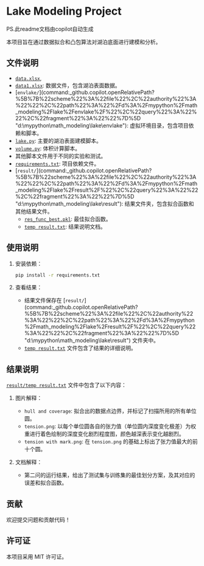 # Lake Modeling Project
PS.此readme文档由copilot自动生成

本项目旨在通过数据拟合和凸包算法对湖泊底面进行建模和分析。


## 文件说明

 - [`data.xlsx`](command:_github.copilot.openRelativePath?%5B%7B%22scheme%22%3A%22file%22%2C%22authority%22%3A%22%22%2C%22path%22%3A%22%2Fd%3A%2Fmypython%2Fmath_modeling%2Flake%2Fdata.xlsx%22%2C%22query%22%3A%22%22%2C%22fragment%22%3A%22%22%7D%5D "d:\mypython\math_modeling\lake\data.xlsx"),
 - [`data1.xlsx`](command:_github.copilot.openRelativePath?%5B%7B%22scheme%22%3A%22file%22%2C%22authority%22%3A%22%22%2C%22path%22%3A%22%2Fd%3A%2Fmypython%2Fmath_modeling%2Flake%2Fdata1.xlsx%22%2C%22query%22%3A%22%22%2C%22fragment%22%3A%22%22%7D%5D "d:\mypython\math_modeling\lake\data1.xlsx"): 数据文件，包含湖泊表面数据。
 - [`envlake/`](command:_github.copilot.openRelativePath?%5B%7B%22scheme%22%3A%22file%22%2C%22authority%22%3A%22%22%2C%22path%22%3A%22%2Fd%3A%2Fmypython%2Fmath_modeling%2Flake%2Fenvlake%2F%22%2C%22query%22%3A%22%22%2C%22fragment%22%3A%22%22%7D%5D "d:\mypython\math_modeling\lake\envlake\"): 虚拟环境目录，包含项目依赖和脚本。
  - [`lake.py`](command:_github.copilot.openSymbolFromReferences?%5B%22%22%2C%5B%7B%22uri%22%3A%7B%22%24mid%22%3A1%2C%22fsPath%22%3A%22d%3A%5C%5Cmypython%5C%5Cmath_modeling%5C%5Clake%5C%5Cenvlake%5C%5Cvolume.py%22%2C%22_sep%22%3A1%2C%22external%22%3A%22file%3A%2F%2F%2Fd%253A%2Fmypython%2Fmath_modeling%2Flake%2Fenvlake%2Fvolume.py%22%2C%22path%22%3A%22%2Fd%3A%2Fmypython%2Fmath_modeling%2Flake%2Fenvlake%2Fvolume.py%22%2C%22scheme%22%3A%22file%22%7D%2C%22pos%22%3A%7B%22line%22%3A7%2C%22character%22%3A38%7D%7D%5D%5D "Go to definition"): 主要的湖泊表面建模脚本。
  - [`volume.py`](command:_github.copilot.openRelativePath?%5B%7B%22scheme%22%3A%22file%22%2C%22authority%22%3A%22%22%2C%22path%22%3A%22%2Fd%3A%2Fmypython%2Fmath_modeling%2Flake%2Fenvlake%2Fvolume.py%22%2C%22query%22%3A%22%22%2C%22fragment%22%3A%22%22%7D%5D "d:\mypython\math_modeling\lake\envlake\volume.py"): 体积计算脚本。
  - 其他脚本文件用于不同的实验和测试。
- [`requirements.txt`](command:_github.copilot.openRelativePath?%5B%7B%22scheme%22%3A%22file%22%2C%22authority%22%3A%22%22%2C%22path%22%3A%22%2Fd%3A%2Fmypython%2Fmath_modeling%2Flake%2Frequirements.txt%22%2C%22query%22%3A%22%22%2C%22fragment%22%3A%22%22%7D%5D "d:\mypython\math_modeling\lake\requirements.txt"): 项目依赖文件。
- [`result/`](command:_github.copilot.openRelativePath?%5B%7B%22scheme%22%3A%22file%22%2C%22authority%22%3A%22%22%2C%22path%22%3A%22%2Fd%3A%2Fmypython%2Fmath_modeling%2Flake%2Fresult%2F%22%2C%22query%22%3A%22%22%2C%22fragment%22%3A%22%22%7D%5D "d:\mypython\math_modeling\lake\result\"): 结果文件夹，包含拟合函数和其他结果文件。
  - [`res_func_best.pkl`](command:_github.copilot.openSymbolFromReferences?%5B%22%22%2C%5B%7B%22uri%22%3A%7B%22%24mid%22%3A1%2C%22fsPath%22%3A%22d%3A%5C%5Cmypython%5C%5Cmath_modeling%5C%5Clake%5C%5Cenvlake%5C%5Cvolume.py%22%2C%22_sep%22%3A1%2C%22external%22%3A%22file%3A%2F%2F%2Fd%253A%2Fmypython%2Fmath_modeling%2Flake%2Fenvlake%2Fvolume.py%22%2C%22path%22%3A%22%2Fd%3A%2Fmypython%2Fmath_modeling%2Flake%2Fenvlake%2Fvolume.py%22%2C%22scheme%22%3A%22file%22%7D%2C%22pos%22%3A%7B%22line%22%3A7%2C%22character%22%3A50%7D%7D%5D%5D "Go to definition"): 最佳拟合函数。
  - [`temp result.txt`](command:_github.copilot.openSymbolFromReferences?%5B%22%22%2C%5B%7B%22uri%22%3A%7B%22%24mid%22%3A1%2C%22fsPath%22%3A%22d%3A%5C%5Cmypython%5C%5Cmath_modeling%5C%5Clake%5C%5Cenvlake%5C%5Cvolume.py%22%2C%22_sep%22%3A1%2C%22external%22%3A%22file%3A%2F%2F%2Fd%253A%2Fmypython%2Fmath_modeling%2Flake%2Fenvlake%2Fvolume.py%22%2C%22path%22%3A%22%2Fd%3A%2Fmypython%2Fmath_modeling%2Flake%2Fenvlake%2Fvolume.py%22%2C%22scheme%22%3A%22file%22%7D%2C%22pos%22%3A%7B%22line%22%3A7%2C%22character%22%3A43%7D%7D%5D%5D "Go to definition"): 结果说明文档。

## 使用说明

1. 安装依赖：
    ```sh
    pip install -r requirements.txt
    ```


2. 查看结果：
    - 结果文件保存在 [`result/`](command:_github.copilot.openRelativePath?%5B%7B%22scheme%22%3A%22file%22%2C%22authority%22%3A%22%22%2C%22path%22%3A%22%2Fd%3A%2Fmypython%2Fmath_modeling%2Flake%2Fresult%2F%22%2C%22query%22%3A%22%22%2C%22fragment%22%3A%22%22%7D%5D "d:\mypython\math_modeling\lake\result\") 文件夹中。
    - [`temp result.txt`](command:_github.copilot.openSymbolFromReferences?%5B%22%22%2C%5B%7B%22uri%22%3A%7B%22%24mid%22%3A1%2C%22fsPath%22%3A%22d%3A%5C%5Cmypython%5C%5Cmath_modeling%5C%5Clake%5C%5Cenvlake%5C%5Cvolume.py%22%2C%22_sep%22%3A1%2C%22external%22%3A%22file%3A%2F%2F%2Fd%253A%2Fmypython%2Fmath_modeling%2Flake%2Fenvlake%2Fvolume.py%22%2C%22path%22%3A%22%2Fd%3A%2Fmypython%2Fmath_modeling%2Flake%2Fenvlake%2Fvolume.py%22%2C%22scheme%22%3A%22file%22%7D%2C%22pos%22%3A%7B%22line%22%3A7%2C%22character%22%3A43%7D%7D%5D%5D "Go to definition") 文件包含了结果的详细说明。

## 结果说明

[`result/temp result.txt`](command:_github.copilot.openSymbolFromReferences?%5B%22%22%2C%5B%7B%22uri%22%3A%7B%22%24mid%22%3A1%2C%22fsPath%22%3A%22d%3A%5C%5Cmypython%5C%5Cmath_modeling%5C%5Clake%5C%5Cenvlake%5C%5Cvolume.py%22%2C%22_sep%22%3A1%2C%22external%22%3A%22file%3A%2F%2F%2Fd%253A%2Fmypython%2Fmath_modeling%2Flake%2Fenvlake%2Fvolume.py%22%2C%22path%22%3A%22%2Fd%3A%2Fmypython%2Fmath_modeling%2Flake%2Fenvlake%2Fvolume.py%22%2C%22scheme%22%3A%22file%22%7D%2C%22pos%22%3A%7B%22line%22%3A7%2C%22character%22%3A43%7D%7D%5D%5D "Go to definition") 文件中包含了以下内容：

1. 图片解释：
    - `hull and coverage`: 拟合出的数据点边界，并标记了扫描所用的所有单位圆。
    - `tension.png`: 以每个单位圆各自的张力值（单位圆内深度变化极差）为权重进行着色绘制的深度变化剧烈程度图，颜色越深表示变化越剧烈。
    - `tension with mark.png`: 在 `tension.png` 的基础上标出了张力值最大的前十个圆。

2. 文档解释：
    - 第二问的运行结果，给出了测试集与训练集的最佳划分方案，及其对应的误差和拟合函数。

## 贡献

欢迎提交问题和贡献代码！

## 许可证

本项目采用 MIT 许可证。
